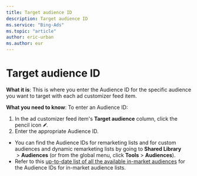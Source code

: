 ```yaml
---
title: Target audience ID
description: Target audience ID
ms.service: "Bing-Ads"
ms.topic: "article"
author: eric-urban
ms.author: eur
---
```


# Target audience ID

**What it is**: This is where you enter the Audience ID for the specific audience you want to target with each ad customizer feed item.

**What you need to know**: To enter an Audience ID:
1. In the ad customizer feed item's **Target audience** column, click the pencil icon ![](../../images/BA_icon_edit.png).
1. Enter the appropriate Audience ID.
  - You can find the Audience IDs for remarketing lists and for custom audiences and dynamic remarketing lists by going to **Shared Library** &nbsp;&gt;&nbsp;**Audiences** (or from the global menu, click **Tools** > **Audiences**).
  - Refer to this [up-to-date list of all the available in-market audiences](https://go.microsoft.com/fwlink?LinkId=872520) for the Audience IDs for in-market audience lists.


